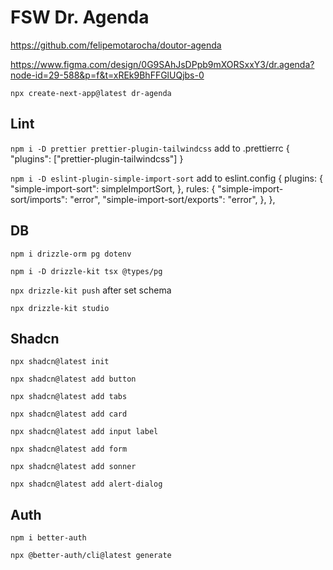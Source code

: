 # FSW Dr. Agenda

https://github.com/felipemotarocha/doutor-agenda

https://www.figma.com/design/0G9SAhJsDPpb9mXORSxxY3/dr.agenda?node-id=29-588&p=f&t=xREk9BhFFGlUQjbs-0

`npx create-next-app@latest dr-agenda`


## Lint

`npm i -D prettier prettier-plugin-tailwindcss` add to .prettierrc { "plugins": ["prettier-plugin-tailwindcss"] }

`npm i -D eslint-plugin-simple-import-sort` add to eslint.config { plugins: { "simple-import-sort": simpleImportSort, }, rules: { "simple-import-sort/imports": "error", "simple-import-sort/exports": "error", }, },


## DB

`npm i drizzle-orm pg dotenv`

`npm i -D drizzle-kit tsx @types/pg`

`npx drizzle-kit push` after set schema

`npx drizzle-kit studio`


## Shadcn

`npx shadcn@latest init`

`npx shadcn@latest add button`

`npx shadcn@latest add tabs`

`npx shadcn@latest add card`

`npx shadcn@latest add input label`

`npx shadcn@latest add form`

`npx shadcn@latest add sonner`

`npx shadcn@latest add alert-dialog`


## Auth

`npm i better-auth`

`npx @better-auth/cli@latest generate`